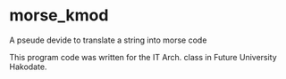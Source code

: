 # morse_kmod

A pseude devide to translate a string into morse code

This program code was written for the IT Arch. class in Future University Hakodate.
